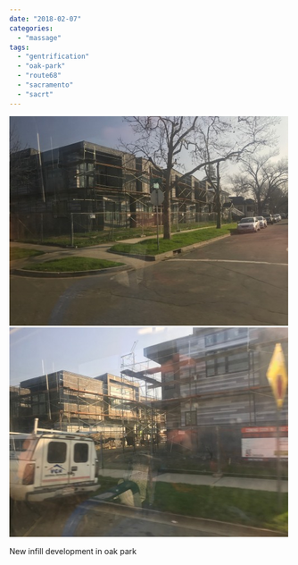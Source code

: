 ```yaml
---
date: "2018-02-07"
categories: 
  - "massage"
tags: 
  - "gentrification"
  - "oak-park"
  - "route68"
  - "sacramento"
  - "sacrt"
---
```


![](images/tumblr_inline_p3skowjaJM1qfdmqm_500.jpg)![](images/tumblr_inline_p3skowLVDS1qfdmqm_500.jpg)

New infill development in oak park
